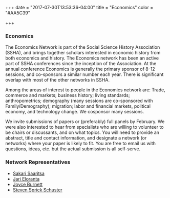 +++
date = "2017-07-30T13:53:36-04:00"
title = "Economics"
color = "#AA5C39"

+++

### Economics

The Economics Network is part of the Social Science History Association (SSHA), and brings together scholars interested in economic history from both economics and history. The Economics network has been an active part of SSHA conferences since the inception of the Association. At the annual conference Economics is generally the primary sponsor of 8-12 sessions, and co-sponsors a similar number each year. There is significant overlap with most of the other networks in SSHA.

Among the areas of interest to people in the Economics network are: Trade, commerce and markets; business history; living standards; anthropometrics; demography (many sessions are co-sponsored with Family/Demography); migration; labor and financial markets, political economy, and technology change. We cosponsor many sessions.

We invite submissions of papers or (preferably) full panels by February. We were also interested to hear from specialists who are willing to volunteer to be chairs or discussants, and on what topics. You will need to provide an abstract, title and contact information, and designate a network (or networks) where your paper is likely to fit. You are free to email us with questions, ideas, etc. but the actual submission is all self-serve.

### Network Representatives

- [Sakari Saaritsa](mailto:Sakari.Saaritsa@helsinki.fi)
- [Jari Eloranta](mailto:jari.eloranta@helsinki.fi)
- [Joyce Burnett](mailto:burnettj@wabash.edu)
- [Steven Sprick Schuster](mailto:ssprickschuster@colgate.edu)
